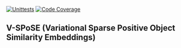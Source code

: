 [![Unittests](https://github.com/ViCCo-Group/VSPoSE/actions/workflows/python-package.yml/badge.svg)](https://github.com/ViCCo-Group/VSPoSE/actions/workflows/python-package.yml)
[![Code Coverage](https://codecov.io/gh/ViCCo-Group/VSPoSE/branch/main/graph/badge.svg)](https://github.com/ViCCo-Group/VSPoSE/actions/workflows/coverage.yml)

## V-SPoSE (Variational Sparse Positive Object Similarity Embeddings)
